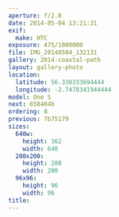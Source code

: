 ```yaml
---
aperture: f/2.0
date: 2014-05-04 13:21:31
exif:
  make: HTC
exposure: 475/1000000
file: IMG_20140504_132131
gallery: 2014-coastal-path
layout: gallery-photo
location:
  latitude: 56.330333694444
  longitude: -2.7478341944444
model: One S
next: 658404b
ordering: 8
previous: 7b75179
sizes:
  640w:
    height: 362
    width: 640
  200x200:
    height: 200
    width: 200
  96x96:
    height: 96
    width: 96
title: 
---
```

